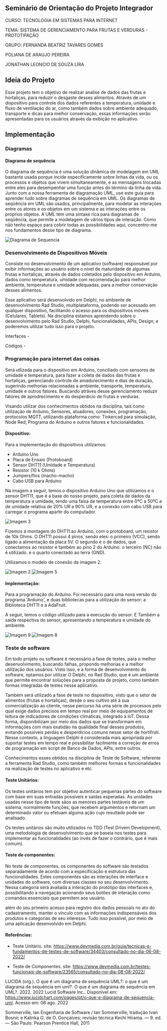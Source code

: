 ## Seminário de Orientação do Projeto Integrador
CURSO: TECNOLOGIA EM SISTEMAS PARA INTERNET

TEMA: SISTEMA DE GERENCIAMENTO PARA FRUTAS E VERDURAS - PROTOTIPAÇÃO

GRUPO: 
 FERNANDA BEATRIZ TAVARES GOMES

 POLIANA DE ARAUJO PEREIRA

 JONATHAN LEONCIO DE SOUZA LIRA
 
 
 ## Ideia do Projeto

Esse projeto tem o objetivo de realizar analise de dados das frutas e hortaliças, para reduzir o desgaste desses alimentos. Através de um dispositivo para controle dos dados referentes a temperatura, umidade e fluxo de ventilação do ar, como também dados sobre ambiente adequado, transporte e dicas para melhor conservação, essas informações serão apresentadas para os usuários através da exibição no aplicativo.
 
 ## Implementação
 
 ### Diagramas
 #### Diagrama de sequência
 O diagrama de sequência é uma solução dinâmica de modelagem em UML bastante usada porque incide especificamente sobre linhas da vida, ou os processos e objetos que vivem simultaneamente, e as mensagens trocadas entre eles para desempenhar uma função antes do término da linha da vida. Junto com a nossa ferramenta de diagramação UML, use este guia para aprender tudo sobre diagramas de sequência em UML.
 Os diagramas de seqüência em UML são usados, principalmente, para modelar as interações entre os atores e os objetos em um sistema e as interações entre os próprios objetos. A UML tem uma sintaxe rica para diagramas de seqüência, que permite a modelagem de vários tipos de interação. Como não tenho espaço para cobrir todas as possibilidades aqui, concentro-me nos fundamentos desse tipo de diagrama.
  
 ![Diagrama de Sequencia](DiagramaSequencia.png)
 
 ### Desenvolvimento de Dispositivos Móveis
 Consiste no desenvolvimento de um aplicativo (software) responsável por exibir informações ao usuário sobre o nível de maturidade de algumas frutas e hortaliças, através de dados coletados pelo dispositivo em Arduino, dados como temperatura, umidade com recomendação para melhor ambiente, temperatura e umidade adequadas, para a melhor conservação desses alimentos.

Esse aplicativo será desenvolvido em Delphi, no ambiente de desenvolvimento Rad Studio, multiplataforma, podendo ser acessado em qualquer dispositivo, facilitando o acesso para os dispositivos móveis (Celulares, Tablets). Na disciplina estamos aprendendo sobre o desenvolvimento pelo Rad Studio, Delphi, funcionalidades, APIs, Design; e poderemos utilizar tudo isso para o projeto.
 
Interfaces -
 
Códigos - 
 
 ### Programação para internet das coisas
 Será utlizada para o dispositivo em Arduino, conciliado com sensores de umidade e temperatura, para fazer a coleta de dados das frutas e hortaliças, gerenciando controle de amadurecimento e dias de duração, sugerindo melhorias relacionadas a ambiente, transporte, temperatura, umidade e outros fatores. Buscando atráves desse gerenciamento reduzir fatores de aprodrecimento e do desperdicio de frutas e verduras.

 Visando utilizar dos conhecimentos obtidos na disciplina, tais como utilização de Arduino, Sensores, atuadores, conexões, programação, protocolos MQTT, utilizando plataforma como: Tinkercad para simulação, Node Red, Programa do Arduino e outros fatores e funcionalidades.
 
#### Dispositivo:

Para a implementação do dispositivos utilizamos: 
- Arduino Uno
- Placa de Ensaio (Protoboard)
- Sensor DHT11 (Umidade e Temperatura)
- Resistor (10 k Ohms)
- Jumpers/fios (macho-macho)
- Cabo USB para Arduino

Na imagem a seguir, temos o dispositivo Arduino Uno que utilizamos e o sensor DHT11, que é a base do nosso projeto, para coleta de dados da temperatura e umidade, tendo uma faixa de temperatura entre 0ºC a 50ºC e de umidade relativa de 20% UR a 90% UR, e a conexão com cabo USB para carregar o programa apartir do computador.

![Imagem 3](Image3.jpg)

Fizemos a montagem do DHT11 ao Arduino, com o protoboard, um resistor de 10k Ohms. O DHT11 possui 4 pinos, sendo eles: o primeiro (VCC), sendo ligado a alimentação da placa 5V. O segundo é o de dados, que conectamos ao resistor e também ao pino 2 do Arduino. o terceiro (NC) não é utilizado. e o quarto conectado ao terra (GND).

Utilizamos o modelo de conexão da imagem 2.

![Imagem 2](Image2.jpg)
![Imagem 5](Image5.jpg)


#### Implementação:
 
Para a programação do Arduino. Foi necessário para uma nova versão do programa 'Arduino', e duas bibliotecas para a utilização do sensor: a Biblioteca DHT11 e a AdaFruit. 

A seguir, temos o código utilizado para a execução do sensor. E Também a saída respectiva do sensor, apresentando a temperatura e umidade do ambiente.

![Imagem 9](image99.jpg)
![Imagem 8](image88.jpg)


 ### Teste de software
Em todo projeto ou software é necessário a fase de testes, para o melhor desenvolvimento, buscando falhas, propondo melhorias e a melhor utilização dos usuários. Visto isso, e a forma de desenvolvimento do software, optamos por utilizar O Delphi, no Rad Studio, que é um ambiente que permite encontrar soluções para a proposta de projeto, como também formas integradas de testes nesse aplicativo.

Também será utilizado a fase de teste no dispositivo, visto que o setor de alimentos (frutas e hortaliças), desde o seu cultivo até à sua comercialização ao cliente, nesse percurso há uma série de processos pelo qual exige dados precisos em tempo real por meio de equipamentos de leitura de indicadores de condições climáticas, integrado à IoT. Dessa forma, disponibilizam por meio dos dados que se transformam em informações com mais exatidão na qualidade final desses produtos, evitando possíveis perdas e desperdícios comuns nesse setor de hortifruti. Nesse contexto, a linguagem Delphi é considerada mais apropriada por suportar testes em tempo real e possibilitar facilmente a correção de erros de programação em script de Banco de Dados, APIs, entre outros.

Conhecimentos esses obtidos na disciplina de Teste de Software, referente a ferramenta Rad Studio, como também melhores formas e funcionalidades na realização de testes no aplicativo e etc.

#### Teste Unitários:
Os testes unitários tem por objetivo autenticar pequenas partes do software com base em suas entradas possíveis e saídas esperadas. As unidades usadas nesse tipo de teste sãos as menores partes testáveis de um sistema, normalmente funções, que recebem argumentos e retornam um determinado valor ou efetuam alguma ação cujo resultado pode ser analisado.

Os testes unitários são muito utilizados no TDD (Test Drivem Development), uma metodologia de desenvolvimento que se baseia nos testes para implementar as funcionalidades (ao invés de fazer o contrário, que é mais comum).

#### Teste de componentes:
No teste de componentes, os componentes do software são testados separadamente de acordo com a especificação e estrutura das funcionalidades. Estes componentes são as interações de interface e unidades do software, com diversas classes no seu desenvolvimento. Nessa categoria será avaliada a interação do protótipo das interfaces e, possibilitando a navegação acionando seus botões de interação como comandos essenciais que permitem aos usuário.

além do seu primeiro acesso para registro dos dados pessoais no ato do cadastramento, manter o vínculo com as informações indispensáveis dos produtos e categorias de seu interesse. Tudo isso possível, por meio de uma aplicação desenvolvido em Delphi.

#### Referências:
- Teste Unitário. site: https://www.devmedia.com.br/guia/tecnicas-e-fundamentos-de-testes-de-software/34403/consultado-no-dia-06-08-2022/

- Teste de Componentes. site: https://www.devmedia.com.br/testes-funcionais-de-software/23565/consultado-no-dia-08-08-2022/

LUCIDA (org.). O que é um diagrama de sequência UML?: o que é um diagrama de sequência em uml?. O que é um diagrama de sequência em UML?. 2022. 2022 Lucid Software Inc.. Disponível em: https://www.lucidchart.com/pages/pt/o-que-e-diagrama-de-sequencia-uml. Acesso em: 08 ago. 2022

Sommerville, Ian Engenharia de Software / Ian Sommerville; tradução Ivan Bosnic e Kalinka G. de O. Gonçalves; revisão técnica Kechi Hirama. — 9. ed. — São Paulo: Pearson Prentice Hall, 2011  

